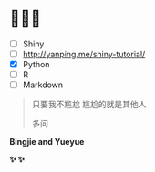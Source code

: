 # 💪💪💪

* [ ] Shiny 
* [ ] http://yanping.me/shiny-tutorial/
* [x] Python
* [ ] R
* [ ] Markdown

> 只要我不尴尬  尴尬的就是其他人
>
> 多问

**Bingjie and Yueyue** 

**✨ ✨**

